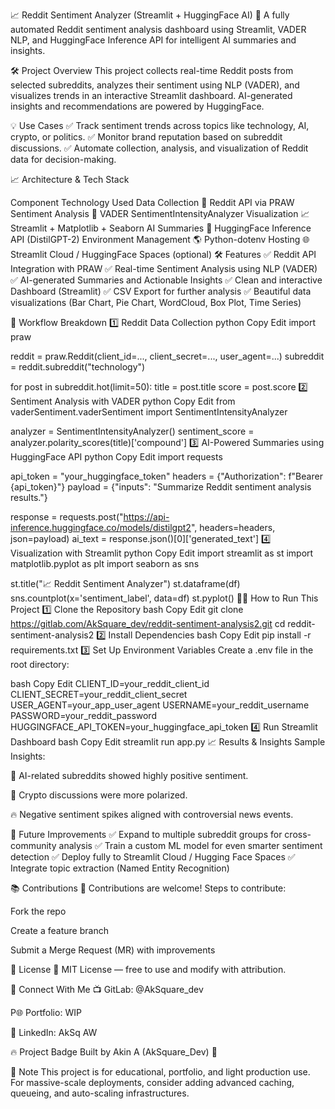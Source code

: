 📈 Reddit Sentiment Analyzer (Streamlit + HuggingFace AI)
🚀 A fully automated Reddit sentiment analysis dashboard using Streamlit, VADER NLP, and HuggingFace Inference API for intelligent AI summaries and insights.

🛠️ Project Overview
This project collects real-time Reddit posts from selected subreddits, analyzes their sentiment using NLP (VADER), and visualizes trends in an interactive Streamlit dashboard. AI-generated insights and recommendations are powered by HuggingFace.

💡 Use Cases
✅ Track sentiment trends across topics like technology, AI, crypto, or politics.
✅ Monitor brand reputation based on subreddit discussions.
✅ Automate collection, analysis, and visualization of Reddit data for decision-making.

📈 Architecture & Tech Stack

Component	Technology Used
Data Collection	🔗 Reddit API via PRAW
Sentiment Analysis	🧠 VADER SentimentIntensityAnalyzer
Visualization	📈 Streamlit + Matplotlib + Seaborn
AI Summaries	🤖 HuggingFace Inference API (DistilGPT-2)
Environment Management	🌎 Python-dotenv
Hosting	🌐 Streamlit Cloud / HuggingFace Spaces (optional)
🛠️ Features
✅ Reddit API Integration with PRAW
✅ Real-time Sentiment Analysis using NLP (VADER)
✅ AI-generated Summaries and Actionable Insights
✅ Clean and interactive Dashboard (Streamlit)
✅ CSV Export for further analysis
✅ Beautiful data visualizations (Bar Chart, Pie Chart, WordCloud, Box Plot, Time Series)

🔄 Workflow Breakdown
1️⃣ Reddit Data Collection
python
Copy
Edit
import praw

reddit = praw.Reddit(client_id=..., client_secret=..., user_agent=...)
subreddit = reddit.subreddit("technology")

for post in subreddit.hot(limit=50):
    title = post.title
    score = post.score
2️⃣ Sentiment Analysis with VADER
python
Copy
Edit
from vaderSentiment.vaderSentiment import SentimentIntensityAnalyzer

analyzer = SentimentIntensityAnalyzer()
sentiment_score = analyzer.polarity_scores(title)['compound']
3️⃣ AI-Powered Summaries using HuggingFace API
python
Copy
Edit
import requests

api_token = "your_huggingface_token"
headers = {"Authorization": f"Bearer {api_token}"}
payload = {"inputs": "Summarize Reddit sentiment analysis results."}

response = requests.post("https://api-inference.huggingface.co/models/distilgpt2", headers=headers, json=payload)
ai_text = response.json()[0]['generated_text']
4️⃣ Visualization with Streamlit
python
Copy
Edit
import streamlit as st
import matplotlib.pyplot as plt
import seaborn as sns

st.title("📈 Reddit Sentiment Analyzer")
st.dataframe(df)
sns.countplot(x='sentiment_label', data=df)
st.pyplot()
👨‍💻 How to Run This Project
1️⃣ Clone the Repository
bash
Copy
Edit
git clone https://gitlab.com/AkSquare_dev/reddit-sentiment-analysis2.git
cd reddit-sentiment-analysis2
2️⃣ Install Dependencies
bash
Copy
Edit
pip install -r requirements.txt
3️⃣ Set Up Environment Variables
Create a .env file in the root directory:

bash
Copy
Edit
CLIENT_ID=your_reddit_client_id
CLIENT_SECRET=your_reddit_client_secret
USER_AGENT=your_app_user_agent
USERNAME=your_reddit_username
PASSWORD=your_reddit_password
HUGGINGFACE_API_TOKEN=your_huggingface_api_token
4️⃣ Run Streamlit Dashboard
bash
Copy
Edit
streamlit run app.py
📈 Results & Insights
Sample Insights:

🚀 AI-related subreddits showed highly positive sentiment.

💬 Crypto discussions were more polarized.

🔥 Negative sentiment spikes aligned with controversial news events.

💪 Future Improvements
✅ Expand to multiple subreddit groups for cross-community analysis
✅ Train a custom ML model for even smarter sentiment detection
✅ Deploy fully to Streamlit Cloud / Hugging Face Spaces
✅ Integrate topic extraction (Named Entity Recognition)

📚 Contributions
👥 Contributions are welcome!
Steps to contribute:

Fork the repo

Create a feature branch

Submit a Merge Request (MR) with improvements

💎 License
📜 MIT License — free to use and modify with attribution.

📱 Connect With Me
📺 GitLab: @AkSquare_dev

P🌐 Portfolio: WIP

👤 LinkedIn: AkSq AW

🔥 Project Badge
Built by Akin A (AkSquare_Dev) 🚀

📌 Note
This project is for educational, portfolio, and light production use. For massive-scale deployments, consider adding advanced caching, queueing, and auto-scaling infrastructures.


